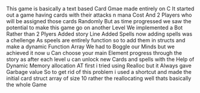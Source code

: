 This game is basically a text based Card Gmae made entirely on C 
It started out a game having cards with their attacks n mana Cost And 2 Players who will be assigned those cards Randomly 
But as time progressed we saw the potential to make this game go on another Level 
We implemented a Bot Rather than 2 Plyers 
Added story Line 
Added Spells
now adding spells was a chellenge As speels are entirely function so to add them in structs and make a dynamic Function Array We had to Boggle our Minds 
but we achieved it
now u Can choose your main Element
progress through the story 
as after each level u can unlock new Cards and spells
with the Help of Dynamic Memory allocation
AT first i tried using Realloc but it Always gave Garbage value 
So to get rid of this problem i used a shortcut and made the initial card struct array of size 10 rather the reallocating
well thats basically the whole Game
